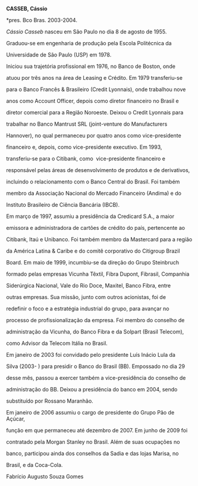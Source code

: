 **CASSEB, Cássio**



\*pres. Bco Bras. 2003-2004.



*Cássio Casseb* nasceu em São Paulo no dia 8 de agosto de 1955.



Graduou-se em engenharia de produção pela Escola Politécnica da

Universidade de São Paulo (USP) em 1978.



Iniciou sua trajetória profissional em 1976, no Banco de Boston, onde

atuou por três anos na área de Leasing e Crédito. Em 1979 transferiu-se

para o Banco Francês & Brasileiro (Credit Lyonnais), onde trabalhou nove

anos como Account Officer, depois como diretor financeiro no Brasil e

diretor comercial para a Região Noroeste. Deixou o Credit Lyonnais para

trabalhar no Banco Mantrust SRL (joint-venture do Manufacturers

Hannover), no qual permaneceu por quatro anos como vice-presidente

financeiro e, depois, como vice-presidente executivo. Em 1993,

transferiu-se para o Citibank, como  vice-presidente financeiro e

responsável pelas áreas de desenvolvimento de produtos e de derivativos,

incluindo o relacionamento com o Banco Central do Brasil. Foi também

membro da Associação Nacional do Mercado Financeiro (Andima) e do

Instituto Brasileiro de Ciência Bancária (IBCB).



Em março de 1997, assumiu a presidência da Credicard S.A., a maior

emissora e administradora de cartões de crédito do país, pertencente ao

Citibank, Itaú e Unibanco. Foi também membro da Mastercard para a região

da América Latina & Caribe e do comitê corporativo do Citigroup Brazil

Board. Em maio de 1999, incumbiu-se da direção do Grupo Steinbruch

formado pelas empresas Vicunha Têxtil, Fibra Dupont, Fibrasil, Companhia

Siderúrgica Nacional, Vale do Rio Doce, Maxitel, Banco Fibra, entre

outras empresas. Sua missão, junto com outros acionistas, foi de

redefinir o foco e a estratégia industrial do grupo, para avançar no

processo de profissionalização da empresa. Foi membro do conselho de

administração da Vicunha, do Banco Fibra e da Solpart (Brasil Telecom),

como Advisor da Telecom Itália no Brasil.



Em janeiro de 2003 foi convidado pelo presidente Luís Inácio Lula da

Silva (2003- ) para presidir o Banco do Brasil (BB). Empossado no dia 29

desse mês, passou a exercer também a vice-presidência do conselho de

administração do BB. Deixou a presidência do banco em 2004, sendo

substituído por Rossano Maranhão.



Em janeiro de 2006 assumiu o cargo de presidente do Grupo Pão de Açúcar,

função em que permaneceu até dezembro de 2007. Em junho de 2009 foi

contratado pela Morgan Stanley no Brasil. Além de suas ocupações no

banco, participou ainda dos conselhos da Sadia e das lojas Marisa, no

Brasil, e da Coca-Cola.



Fabrício Augusto Souza Gomes



